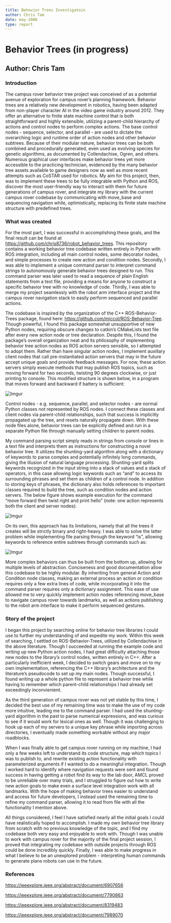 ```yaml
---
title: Behavior Trees Investigatoin
author: Chris Tam
date: may-2000
type: report
---
```

# Behavior Trees (in progress)

## Author: Chris Tam

### Introduction
  The campus rover behavior tree project was conceived of as a potential avenue of exploration for campus rover’s planning framework. Behavior trees are a relatively new development in robotics, having been adapted from non-player character AI in the video game industry around 2012. They offer an alternative to finite state machine control that is both straightforward and highly extensible, utilizing a parent-child hierarchy of actions and control nodes to perform complex actions. The base control nodes - sequence, selector, and parallel - are used to dictate the overarching logic and runtime order of action nodes and other behavior subtrees. Because of their modular nature, behavior trees can be both combined and procedurally generated, even used as evolving species for genetic algorithms, as documented by Collendachise, Ogren, and others. Numerous graphical user interfaces make behavior trees yet more accessible to the practicing technician, evidenced by the many behavior tree assets available to game designers now as well as more recent attempts such as CoSTAR used for robotics. My aim for this project, then, was to implement these trees to be fully integrable with Python and ROS, discover the most user-friendly way to interact with them for future generations of campus rover, and integrate my library with the current campus rover codebase by communicating with move_base and sequencing navigation while, optimistically, replacing its finite state machine structure with predefined trees.

### What was created

  For the most part, I was successful in accomplishing these goals, and the final result can be found at https://github.com/chris8736/robot_behavior_trees. This repository contains a working behavior tree codebase written entirely in Python with ROS integration, including all main control nodes, some decorator nodes, and simple processes to create new action and condition nodes. Secondly, I was able to implement a unique command parser to interpret command strings to autonomously generate behavior trees designed to run. This command parser was later used to read a sequence of plain English statements from a text file, providing a means for anyone to construct a specific behavior tree with no knowledge of code. Thirdly, I was able to merge my project seamlessly with the robot arm interface project and the campus rover navigation stack to easily perform sequenced and parallel actions.

  The codebase is inspired by the organization of the C++ ROS-Behavior-Trees package, found here: https://github.com/miccol/ROS-Behavior-Tree. Though powerful, I found this package somewhat unsupportive of new Python nodes, requiring obscure changes to catkin’s CMakeLists text file after every new action node or tree declaration. Despite this, I found the package’s overall organization neat and its philosophy of implementing behavior tree action nodes as ROS action servers sensible, so I attempted to adopt them. Rather than have singular action nodes, I implement auxillary client nodes that call pre-instantiated action servers that may in the future accept unique goals and provide feedback messages. For now, these action servers simply execute methods that may publish ROS topics, such as moving forward for two seconds, twisting 90 degrees clockwise, or just printing to console. This modified structure is shown below, in a program that moves forward and backward if battery is sufficient:

![Imgur](https://i.imgur.com/iPB6esn.png)

  Control nodes - e.g. sequence, parallel, and selector nodes - are normal Python classes not represented by ROS nodes. I connect these classes and client nodes via parent-child relationships, such that success is implicitly propagated up the tree, and resets naturally propagate down. With these node files alone, behavior trees can be explicitly defined and run in a separate Python file through manually setting children to parent nodes.

  My command parsing script simply reads in strings from console or lines in a text file and interprets them as instructions for constructing a novel behavior tree. It utilizes the shunting-yard algorithm along with a dictionary of keywords to parse complex and potentially infinitely long commands, giving the illusion of natural language processing. Shunting-yard splits keywords recognized in the input string into a stack of values and a stack of operators, in this case allowing logic keywords such as “and” to access its surrounding phrases and set them as children of a control node. In addition to storing keys of phrases, the dictionary also holds references to important classes required to build the tree, such as condition nodes and action servers. The below figure shows example execution for the command “move forward then twist right and print hello” (note: one action represents both the client and server nodes):

![Imgur](https://i.imgur.com/AFWLqD3.png)

  On its own, this approach has its limitations, namely that all the trees it creates will be strictly binary and right-heavy. I was able to solve the latter problem while implementing file parsing through the keyword “is”, allowing keywords to reference entire subtrees through commands such as:

![Imgur](https://i.imgur.com/j4qVVlq.png)

  More complex behaviors can thus be built from the bottom up, allowing for multiple levels of abstraction. 
  Conciseness and good documentation allow this codebase to be highly modular. By inheriting from general Action and Condition node classes, making an external process an action or condition requires only a few extra lines of code, while incorporating it into the command parser requires only a dictionary assignment. This ease of use allowed me to very quickly implement action nodes referencing move_base to navigate campus rover towards landmarks, as well as actions publishing to the robot arm interface to make it perform sequenced gestures.

### Story of the project

  I began this project by searching online for behavior tree libraries I could use to further my understanding of and expedite my work. Within this week of searching, I settled on ROS-Behavior-Trees, utilized by Collendachise in the above literature. Though I succeeded at running the example code and writing up new Python action nodes, I had great difficulty attaching those new nodes to the library’s control nodes, written entirely in C++. After a particularly inefficient week, I decided to switch gears and move on to my own implementation, referencing the C++ library’s architecture and the literature’s pseudocode to set up my main nodes. Though successful, I found writing up a whole python file to represent a behavior tree while having to remember which parent-child relationships I had already set exceedingly inconvienient.
	
  As the third generation of campus rover was not yet stable by this time, I decided the best use of my remaining time was to make the use of my code more intuitive, leading me to the command parser. I had used the shunting-yard algorithm in the past to parse numerical expressions, and was curious to see if it would work for lexical ones as well. Though it was challenging to hook up each of my servers to a unique key phrase while importing across directories, I eventually made something workable without any major roadblocks.
	
  When I was finally able to get campus rover running on my machine, I had only a few weeks left to understand its code structure, map which topics I was to publish to, and rewrite existing action functionality with parameterized arguments if I wanted to do a meaningful integration. Though I worked hard to identify where navigation requests were sent and found success in having getting a robot find its way to the lab door, AMCL proved to be unreliable over many trials, and I struggled to figure out how to write new action goals to make even a surface level integration work with all landmarks. With the hope of making behavior trees easier to understand and access for future developers, I instead used the remaining time to refine my command parser, allowing it to read from file with all the functionality I mention above.
	
  All things considered, I feel I have satisfied nearly all the initial goals I could have realistically hoped to accomplish. I made my own behavior tree library from scratch with no previous knowledge of the topic, and I find my codebase both very easy and enjoyable to work with. Though I was unable to work with campus rover for the majority of the final project session, I proved that integrating my codebase with outside projects through ROS could be done incredibly quickly. Finally, I was able to make progress in what I believe to be an unexplored problem - interpreting human commands to generate plans robots can use in the future.

### References

  https://ieeexplore.ieee.org/abstract/document/6907656 

  https://ieeexplore.ieee.org/abstract/document/7790863

  https://ieeexplore.ieee.org/abstract/document/8319483

  https://ieeexplore.ieee.org/abstract/document/7989070 
